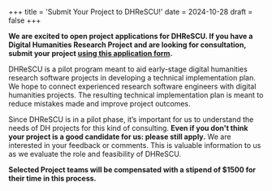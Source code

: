 +++
title = 'Submit Your Project to DHReSCU!'
date = 2024-10-28
draft = false
+++

**We are excited to open project applications for DHReSCU. If you have a Digital Humanities Research Project and are looking for consultation, submit your project [using this application form](https://forms.gle/Hxuj7bXe7nsGxNg4A).**

DHReSCU is a pilot program meant to aid early-stage digital humanities research software projects in developing a technical implementation plan. We hope to connect experienced research software engineers with digital humanities projects. The resulting technical implementation plan is meant to reduce mistakes made and improve project outcomes.

Since DHReSCU is in a pilot phase, it’s important for us to understand the needs of DH projects for this kind of consulting. **Even if you don't think your project is a good candidate for us: please still apply.** We are interested in your feedback or comments. This is valuable information to us as we evaluate the role and feasibility of DHReSCU.

**Selected Project teams will be compensated with a stipend of $1500 for their time in this process.**
